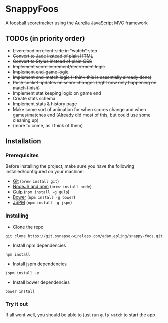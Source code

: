 # SnappyFoos
A foosball scoretracker using the [Aurelia](http://aurelia.io) JavaScript MVC framework

## TODOs (in priority order)
* ~~Livereload on client-side in "watch" step~~
* ~~Convert to Jade instead of plain HTML~~
* ~~Convert to Stylus instead of plain CSS~~
* ~~Implement score increment/decrement logic~~
* ~~Implement end-game logic~~
* ~~Implement end-match logic (I think this is essentially already done)~~
* ~~Push socket updates on score changes (right now only happening on match finish)~~
* Implement stat keeping logic on game end
* Create stats schema
* Implement stats & history page
* Make some sort of animation for when scores change and when games/matches end (Already did most of this, but could use some cleaning up)
* (more to come, as I think of them)

## Installation

### Prerequisites
Before installing the project, make sure you have the following installed/configured on your machine:

* [Git](http://git-scm.com/book/en/Getting-Started-Installing-Git) (`brew install git`)
* [NodeJS and npm](http://nodejs.org/) (`brew install node`)
* [Gulp](http://gulpjs.com) (`npm install -g gulp`)
* [Bower](http://bower.io) (`npm install -g bower`)
* [JSPM](http://jspm.io) (`npm install -g jspm`)

### Installing
* Clone the repo

```
git clone https://git.synapse-wireless.com/adam.epling/snappy-foos.git
```

* Install npm dependencies

```
npm install
```

* Install jspm dependencies

```
jspm install -y
```
* Install bower dependencies

```
bower install
```

### Try it out
If all went well, you should be able to just run `gulp watch` to start the app